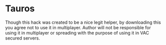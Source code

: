 # Tauros
Though this hack was created to be a nice legit helper, by downloading this you agree not to use it in multiplayer.
Author will not be responsible for using it in multiplayer or spreading with the purpose of using it in VAC secured servers.
